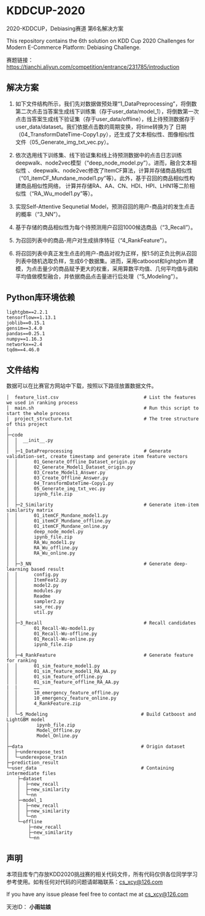 # KDDCUP-2020
2020-KDDCUP，Debiasing赛道 第6名解决方案

This repository contains the 6th solution on KDD Cup 2020 Challenges for Modern E-Commerce Platform: Debiasing Challenge.

赛题链接：https://tianchi.aliyun.com/competition/entrance/231785/introduction

## 解决方案
1. 如下文件结构所示，我们先对数据做预处理“1_DataPreprocessing”，将倒数第二次点击当答案生成线下训练集（存于user_data/model_1），将倒数第一次
点击当答案生成线下验证集（存于user_data/offline），线上待预测数据存于user_data/dataset。我们依据点击数的周期变换，将time转换为了
日期（04_TransformDateTime-Copy1.py），还生成了文本相似性、图像相似性文件（05_Generate_img_txt_vec.py）。

2. 依次选用线下训练集、线下验证集和线上待预测数据中的点击日志训练deepwalk、node2vec模型（“deep_node_model.py”）。进而，融合文本相似性
、deepwalk、node2vec修改了ItemCF算法，计算并存储商品相似性（“01_itemCF_Mundane_model1.py”等）。此外，基于召回的商品相似性构建商品相似性网络，
计算并存储RA、AA、CN、HDI、HPI、LHN1等二阶相似性（“RA_Wu_model1.py”等）。

3. 实现Self-Attentive Sequnetial Model，预测召回的用户-商品对的发生点击的概率（“3_NN”）。

4. 基于存储的商品相似性为每个待预测用户召回1000候选商品（“3_Recall”）。
5. 为召回列表中的商品-用户对生成排序特征（“4_RankFeature”）。

6. 将召回列表中真正发生点击的用户-商品对视为正样，按1:5的正负比例从召回列表中随机选取负样，生成6个数据集。进而，采用catboost和lightgbm
建模，为点击量少的商品赋予更大的权重，采用算数平均值、几何平均值与调和平均值做模型融合，并依据商品点击量进行后处理（“5_Modeling”）。

## Python库环境依赖
    lightgbm==2.2.1
    tensorflow==1.13.1
    joblib==0.15.1
    gensim==3.4.0
    pandas==0.25.1
    numpy==1.16.3
    networkx==2.4
    tqdm==4.46.0


## 文件结构
数据可以在比赛官方网站中下载，按照以下路径放置数据文件。

    │  feature_list.csv                               # List the features we used in ranking process
    │  main.sh                                        # Run this script to start the whole process
    │  project_structure.txt                          # The tree structure of this project
    │  
    ├─code
    │  │  __init__.py
    │  │  
    │  ├─1_DataPreprocessing                          # Generate validation-set, create timestamp and generate item feature vectors
    │  │      01_Generate_Offline_Dataset_origin.py   
    │  │      02_Generate_Model1_Dataset_origin.py
    │  │      03_Create_Model1_Answer.py
    │  │      03_Create_Offline_Answer.py
    │  │      04_TransformDateTime-Copy1.py
    │  │      05_Generate_img_txt_vec.py
    │  │      ipynb_file.zip
    │  │      
    │  ├─2_Similarity                                 # Generate item-item similarity matrix 
    │  │      01_itemCF_Mundane_model1.py
    │  │      01_itemCF_Mundane_offline.py
    │  │      01_itemCF_Mundane_online.py
    │  │      deep_node_model.py
    │  │      ipynb_file.zip
    │  │      RA_Wu_model1.py
    │  │      RA_Wu_offline.py
    │  │      RA_Wu_online.py
    │  │      
    │  ├─3_NN                                         # Generate deep-learning based result
    │  │      config.py
    │  │      ItemFeat2.py
    │  │      model2.py
    │  │      modules.py
    │  │      Readme
    │  │      sampler2.py
    │  │      sas_rec.py
    │  │      util.py
    │  │      
    │  ├─3_Recall                                     # Recall candidates
    │  │      01_Recall-Wu-model1.py
    │  │      01_Recall-Wu-offline.py
    │  │      01_Recall-Wu-online.py
    │  │      ipynb_file.zip
    │  │      
    │  ├─4_RankFeature                                # Generate feature for ranking
    │  │      01_sim_feature_model1.py
    │  │      01_sim_feature_model1_RA_AA.py
    │  │      01_sim_feature_offline.py
    │  │      01_sim_feature_offline_RA_AA.py
    |  |      ……
    │  │      10_emergency_feature_offline.py
    │  │      10_emergency_feature_online.py
    │  │      4_RankFeature.zip
    │  │      
    │  └─5_Modeling                                  # Build Catboost and LightGBM model
    │          ipynb_file.zip
    │          Model_Offline.py
    │          Model_Online.py
    │          
    ├─data                                           # Origin dataset
    │  ├─underexpose_test
    │  └─underexpose_train
    ├─prediction_result
    └─user_data                                      # Containing intermediate files
        ├─dataset
        │  ├─new_recall
        │  ├─new_similarity
        │  └─nn
        ├─model_1
        │  ├─new_recall
        │  ├─new_similarity
        │  └─nn
        └─offline
            ├─new_recall
            ├─new_similarity
            └─nn


## 声明
本项目库专门存放KDD2020挑战赛的相关代码文件，所有代码仅供各位同学学习参考使用。如有任何对代码的问题请邮箱联系：cs_xcy@126.com

If you have any issue please feel free to contact me at cs_xcy@126.com

天池ID： **小雨姑娘**


